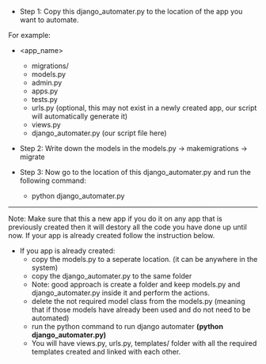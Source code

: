 + Step 1: Copy this django_automater.py to the location of the app you want to automate.

For example:

+ <app_name>
    + migrations/
    + models.py
    + admin.py
    + apps.py
    + tests.py
    + urls.py (optional, this may not exist in a newly created app, our script will automatically generate it)
    + views.py
    + django_automater.py (our script file here)

+ Step 2: Write down the models in the models.py -> makemigrations -> migrate

+ Step 3: Now go to the location of this django_automater.py and run the following command:
    + python django_automater.py



<hr style="
    border: 0;
    height: 1px;
    background-image: linear-gradient(to right, rgba(0, 0, 0, 0), rgba(0, 0, 0, 0.75), rgba(0, 0, 0, 0));
">

Note: Make sure that this a new app if you do it on any app that is previously created then it will destory all the code you have done up until now. If your app is already created follow the instruction below.

+ If you app is already created:
    + copy the models.py to a seperate location. (it can be anywhere in the system)
    + copy the django_automater.py to the same folder
    + Note: good approach is create a folder and keep models.py and django_automater.py inside it and perform the actions.
    + delete the not required model class from the models.py (meaning that if those models have already been used and do not need to be automated)
    + run the python command to run django automater **(python django_automater.py)**
    + You will have views.py, urls.py, templates/ folder with all the required templates created and linked with each other.



